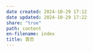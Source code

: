 ```yaml
---
date created: 2024-10-29 17:12
date updated: 2024-10-29 17:22
share: "true"
path: content
en-filename: index
title: 首页
---
```

